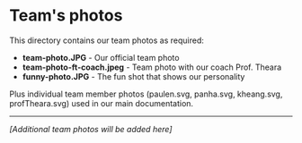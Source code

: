 Team's photos
====

This directory contains our team photos as required:

- **team-photo.JPG** - Our official team photo
- **team-photo-ft-coach.jpeg** - Team photo with our coach Prof. Theara
- **funny-photo.JPG** - The fun shot that shows our personality

Plus individual team member photos (paulen.svg, panha.svg, kheang.svg, profTheara.svg) used in our main documentation.

---

*[Additional team photos will be added here]*
